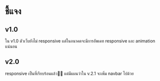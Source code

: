 # ชี้แจง
## v1.0
ใน v1.0 ตัวเว็บยังไม่ responsive แต่ในอนาคตจะมีการอัพเดท responsive และ animation แน่นอน

## v2.0
responsive เป็นที่เรียบร้อนแล้ว🎉🎉 แต่มีแผนว่าใน v.2.1 จะเพิ่ม navbar ไปด้วย